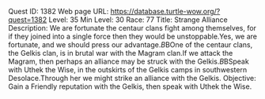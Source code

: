 Quest ID: 1382
Web page URL: https://database.turtle-wow.org/?quest=1382
Level: 35
Min Level: 30
Race: 77
Title: Strange Alliance
Description: We are fortunate the centaur clans fight among themselves, for if they joined into a single force then they would be unstoppable.Yes, we are fortunate, and we should press our advantage.$B$BOne of the centaur clans, the Gelkis clan, is in brutal war with the Magram clan.If we attack the Magram, then perhaps an alliance may be struck with the Gelkis.$B$BSpeak with Uthek the Wise, in the outskirts of the Gelkis camps in southwestern Desolace.Through her we might strike an alliance with the Gelkis.
Objective: Gain a Friendly reputation with the Gelkis, then speak with Uthek the Wise.
